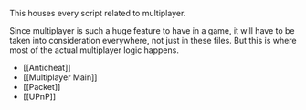 This houses every script related to multiplayer.

Since multiplayer is such a huge feature to have in a game, it will have to be taken into consideration everywhere, not just in these files. But this is where most of the actual multiplayer logic happens.

- [[Anticheat]]
- [[Multiplayer Main]]
- [[Packet]]
- [[UPnP]]
